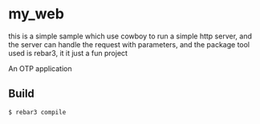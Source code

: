 my_web
=====
this is a simple sample which use cowboy to run a simple http server, and the server can handle the request with parameters, and the package tool used is rebar3, it it just a fun project

An OTP application

Build
-----

    $ rebar3 compile

